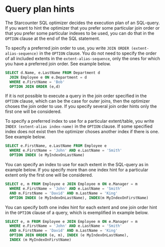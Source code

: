 # Query plan hints

The Starcounter SQL optimizer decides the execution plan of an SQL-query. If you want to hint the optimizer that you prefer some particular join order or that you prefer some particular indexes to be used, you can do that in the `OPTION` clause at the end of the SQL statement.

To specify a preferred join order to use, you write `JOIN ORDER (extent-alias-sequence)` in the `OPTION` clause. You do not need to specify the order of all included extents in the `extent-alias-sequence`, only the ones for which you have a preferred join order. See example below.

```sql
SELECT d.Name, e.LastName FROM Department d 
  JOIN Employee e ON e.Department = d 
  WHERE e.FirstName = 'Bob' 
  OPTION JOIN ORDER (e,d)
```

If it is not possible to execute a query in the join order specified in the `OPTION` clause, which can be the case for outer joins, then the optimizer choses the join order to use. If you specify several join order hints only the first one will be considered.

To specify a preferred index to use for a particular extent/table, you write  `INDEX (extent-alias index-name)` in the `OPTION` clause. If some specified index does not exist then the optimizer choses another index if there is one. See example below.

```sql
SELECT e.FirstName, e.LastName FROM Employee e 
  WHERE e.FirstName = 'John' AND e.LastName = 'Smith' 
  OPTION INDEX (e MyIndexOnLastName)
```

You can specify an index to use for each extent in the SQL-query as in example  below. If you specify more than one index hint for a particular extent only the first one will be considered.

```sql
SELECT e, m FROM Employee e JOIN Employee m ON e.Manager = m 
  WHERE e.FirstName = 'John' AND e.LastName = 'Smith'
  AND m.FirstName = 'David' AND m.LastName = 'King' 
  OPTION INDEX (e MyIndexOnLastName), INDEX(m MyIndexOnFirstName)
```

You can specify both one index hint for each extent and one join order hint in the `OPTION` clause of a query, which is exemplified in example below.

```sql
SELECT e, m FROM Employee e JOIN Employee m ON e.Manager = m 
  WHERE e.FirstName = 'John' AND e.LastName = 'Smith' 
  AND m.FirstName = 'David' AND m.LastName = 'King' 
  OPTION JOIN ORDER (e, m), INDEX (e MyIndexOnLastName), 
  INDEX (m MyIndexOnFirstName)
```

